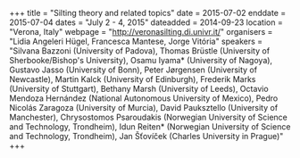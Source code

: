 +++
title = "Silting theory and related topics"
date = 2015-07-02
enddate = 2015-07-04
dates = "July 2 - 4, 2015"
dateadded = 2014-09-23
location = "Verona, Italy"
webpage = "http://veronasilting.di.univr.it/"
organisers = "Lidia Angeleri Hügel, Francesca Mantese, Jorge Vitória"
speakers = "Silvana Bazzoni (University of Padova), Thomas Brüstle (University of Sherbooke/Bishop's University), Osamu Iyama* (University of Nagoya), Gustavo Jasso (University of Bonn), Peter Jørgensen (University of Newcastle), Martin Kalck (University of Edinburgh), Frederik Marks (University of Stuttgart), Bethany Marsh (University of Leeds), Octavio Mendoza Hernández (National Autonomous University of Mexico), Pedro Nicolás Zaragoza (University of Murcia), David Pauksztello (University of Manchester), Chrysostomos Psaroudakis (Norwegian University of Science and Technology, Trondheim), Idun Reiten* (Norwegian University of Science and Technology, Trondheim), Jan Šťovíček (Charles University in Prague)"
+++
